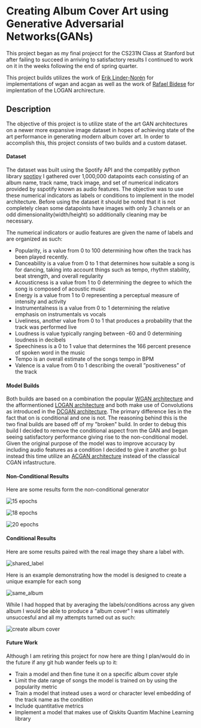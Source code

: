 # Creating Album Cover Art using Generative Adversarial Networks(GANs)

This project began as my final projecct for the CS231N Class at Stanford but after failing to succeed 
in arriving to satisfactory results I continued to work on it in the weeks following the end of spring quarter.

This project builds utilizes the work of [Erik Linder-Norén](https://github.com/eriklindernoren/PyTorch-GAN/tree/master/implementations)
for implementations of wgan and acgan as well as the work of [Rafael Bidese](https://github.com/rafaelbidese/LOGAN) for implentation of the
LOGAN archirecture.

## Description

The objective of this project is to utilize state of the art GAN architectures on a newer more expansive image dataset in hopes of achieving state of the art performance in generating modern album cover art. In order to accomplish this, this project consists of two builds and a custom dataset. 

#### Dataset

The dataset was built using the Spotify API and the compatibly python library [spotipy](https://spotipy.readthedocs.io/en/2.18.0/) I gathered over 1,000,000 datapoints each consisting of an album name, track name, track image, and set of numerical indicators provided by sspotify known as audio features. The objective was to use these numerical indicators as labels or conditions to implement in the model architecture. Before using the dataset it should be noted that it is not completely clean some datapoints have images with only 3 channels or an odd dimensionality(width/height) so additionally cleaning may be necessary.

The numerical indicators or audio features are given the name of labels and are organized as such: 

- Popularity, is a value from 0 to 100 determining how often the track has been played recently. 
- Danceability is a value from 0 to 1 that determines how suitable a song is for dancing, taking into account things such as tempo, rhythm stability, beat strength, and overall regularity 
- Acousticness is a value from 1 to 0 determining the degree to which the song is composed of acoustic music
- Energy is a value from 1 to 0 representing a perceptual measure of intensity and activity 
- Instrumentalness is a value from 0 to 1 determining the relative emphasis on instrumentals vs vocals
- Liveliness, another value from 0 to 1 that produces a probability that the track was performed live
- Loudness is value typically ranging between -60 and 0 determining loudness in decibels
- Speechiness is a 0 to 1 value that determines the 166 percent presence of spoken word in the music
- Tempo is an overall estimate of the songs tempo in BPM
- Valence is a value from 0 to 1 describing the overall ”positiveness” of the track

#### Model Builds
Both builds are based on a combination the popular [WGAN architecture](https://arxiv.org/pdf/1701.07875.pdf) and the afformentioned [LOGAN architecture](https://arxiv.org/abs/1912.00953) and both make use of Convolutions as introduced in the [DCGAN architecture](https://arxiv.org/abs/1511.06434). The primary difference lies in the fact that on is conditional and one is not. The reasoning behind this is the two final builds are based off of my "broken" build. In order to debug this build I decided to remove the conditional aspect from the GAN and began seeing satisfactory performance giving rise to the non-conditional model. Given the original purpose of the model was to improve accuracy by including audio features as a condition I decided to give it another go but instead this time utilize an [ACGAN architecture](https://arxiv.org/abs/1610.09585) instead of the classical CGAN infastructure. 

#### Non-Conditional Results

Here are some results form the non-conditional generator

![15 epochs](non_conditional_example_1.png)
 
![18 epochs](realmoon.png)

![20 epochs](non_conditional_2.png)

#### Conditional Results

Here are some results paired with the real image they share a label with.

![shared_label](conditional_example_compare.png)

Here is an example demonstrating how the model is designed to create a unique example for each song

![same_album](song_specific_example.png)

While I had hopped that by averaging the labels/conditions across any given album I would be able to produce a "album cover"
I was ultimately unsuccesful and all my attempts turned out as such:

![create album cover](avereging_example.png)

#### Future Work

Although I am retiring this project for now here are thing I plan/would do in the future if any git hub wander feels up to it:

- Train a model and then fine tune it on a specific album cover style
- Limit the date range of songs the model is trained on by using the popularity metric
- Train a model that instead uses a word or character level embedding of the track name as the condition
- Include quantitative metrics
- Implement a model that makes use of Qiskits Quantim Machine Learning library



